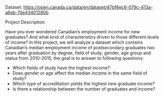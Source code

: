 Dataset: https://open.canada.ca/data/en/dataset/47bf6ec6-079c-413a-a6eb-7de43401280b

Project Description:

Have you ever wondered Canadian’s employment income for new graduates? And what kind of characteristics driven to those different levels of income? In this project, we will analyze a dataset which contains Canadian’s median employment income of postsecondary graduates two years after graduation by degree, field of study, gender, age group and status from 2010-2015, the goal is to answer to following questions: 

- Which fields of study have the highest income? 
- Does gender or age affect the median income in the same field of study? 
- Which type of accreditation yields the highest new graduate income?
- Is there a relationship between the number of graduates and income?
